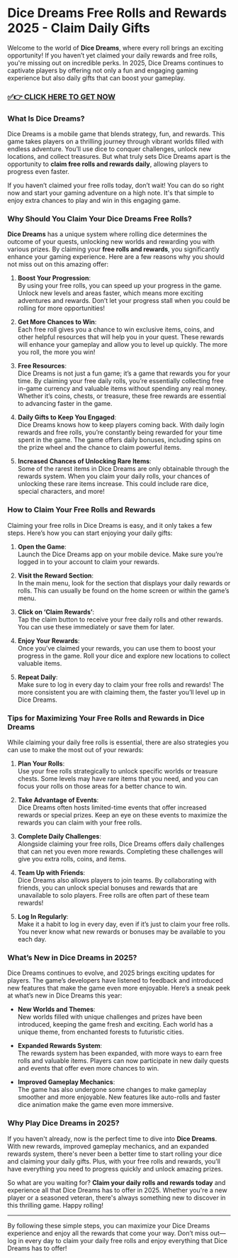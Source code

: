 # Dice Dreams Free Rolls and Rewards 2025 - Claim Daily Gifts

Welcome to the world of **Dice Dreams**, where every roll brings an exciting opportunity! If you haven’t yet claimed your daily rewards and free rolls, you're missing out on incredible perks. In 2025, Dice Dreams continues to captivate players by offering not only a fun and engaging gaming experience but also daily gifts that can boost your gameplay.

### [✅👉 CLICK HERE TO GET NOW](https://freerewards.xyz/dice/dreams/)

### What Is Dice Dreams?

Dice Dreams is a mobile game that blends strategy, fun, and rewards. This game takes players on a thrilling journey through vibrant worlds filled with endless adventure. You’ll use dice to conquer challenges, unlock new locations, and collect treasures. But what truly sets Dice Dreams apart is the opportunity to **claim free rolls and rewards daily**, allowing players to progress even faster.

If you haven’t claimed your free rolls today, don’t wait! You can do so right now and start your gaming adventure on a high note. It's that simple to enjoy extra chances to play and win in this engaging game.

### Why Should You Claim Your Dice Dreams Free Rolls?

**Dice Dreams** has a unique system where rolling dice determines the outcome of your quests, unlocking new worlds and rewarding you with various prizes. By claiming your **free rolls and rewards**, you significantly enhance your gaming experience. Here are a few reasons why you should not miss out on this amazing offer:

1. **Boost Your Progression**:  
   By using your free rolls, you can speed up your progress in the game. Unlock new levels and areas faster, which means more exciting adventures and rewards. Don’t let your progress stall when you could be rolling for more opportunities!

2. **Get More Chances to Win**:  
   Each free roll gives you a chance to win exclusive items, coins, and other helpful resources that will help you in your quest. These rewards will enhance your gameplay and allow you to level up quickly. The more you roll, the more you win!

3. **Free Resources**:  
   Dice Dreams is not just a fun game; it’s a game that rewards you for your time. By claiming your free daily rolls, you’re essentially collecting free in-game currency and valuable items without spending any real money. Whether it’s coins, chests, or treasure, these free rewards are essential to advancing faster in the game.

4. **Daily Gifts to Keep You Engaged**:  
   Dice Dreams knows how to keep players coming back. With daily login rewards and free rolls, you’re constantly being rewarded for your time spent in the game. The game offers daily bonuses, including spins on the prize wheel and the chance to claim powerful items.

5. **Increased Chances of Unlocking Rare Items**:  
   Some of the rarest items in Dice Dreams are only obtainable through the rewards system. When you claim your daily rolls, your chances of unlocking these rare items increase. This could include rare dice, special characters, and more!

### How to Claim Your Free Rolls and Rewards

Claiming your free rolls in Dice Dreams is easy, and it only takes a few steps. Here’s how you can start enjoying your daily gifts:

1. **Open the Game**:  
   Launch the Dice Dreams app on your mobile device. Make sure you’re logged in to your account to claim your rewards.
   
2. **Visit the Reward Section**:  
   In the main menu, look for the section that displays your daily rewards or rolls. This can usually be found on the home screen or within the game’s menu.

3. **Click on ‘Claim Rewards’**:  
   Tap the claim button to receive your free daily rolls and other rewards. You can use these immediately or save them for later.

4. **Enjoy Your Rewards**:  
   Once you’ve claimed your rewards, you can use them to boost your progress in the game. Roll your dice and explore new locations to collect valuable items.

5. **Repeat Daily**:  
   Make sure to log in every day to claim your free rolls and rewards! The more consistent you are with claiming them, the faster you’ll level up in Dice Dreams.

### Tips for Maximizing Your Free Rolls and Rewards in Dice Dreams

While claiming your daily free rolls is essential, there are also strategies you can use to make the most out of your rewards:

1. **Plan Your Rolls**:  
   Use your free rolls strategically to unlock specific worlds or treasure chests. Some levels may have rare items that you need, and you can focus your rolls on those areas for a better chance to win.

2. **Take Advantage of Events**:  
   Dice Dreams often hosts limited-time events that offer increased rewards or special prizes. Keep an eye on these events to maximize the rewards you can claim with your free rolls.

3. **Complete Daily Challenges**:  
   Alongside claiming your free rolls, Dice Dreams offers daily challenges that can net you even more rewards. Completing these challenges will give you extra rolls, coins, and items.

4. **Team Up with Friends**:  
   Dice Dreams also allows players to join teams. By collaborating with friends, you can unlock special bonuses and rewards that are unavailable to solo players. Free rolls are often part of these team rewards!

5. **Log In Regularly**:  
   Make it a habit to log in every day, even if it’s just to claim your free rolls. You never know what new rewards or bonuses may be available to you each day.

### What’s New in Dice Dreams in 2025?

Dice Dreams continues to evolve, and 2025 brings exciting updates for players. The game’s developers have listened to feedback and introduced new features that make the game even more enjoyable. Here’s a sneak peek at what’s new in Dice Dreams this year:

- **New Worlds and Themes**:  
   New worlds filled with unique challenges and prizes have been introduced, keeping the game fresh and exciting. Each world has a unique theme, from enchanted forests to futuristic cities.

- **Expanded Rewards System**:  
   The rewards system has been expanded, with more ways to earn free rolls and valuable items. Players can now participate in new daily quests and events that offer even more chances to win.

- **Improved Gameplay Mechanics**:  
   The game has also undergone some changes to make gameplay smoother and more enjoyable. New features like auto-rolls and faster dice animation make the game even more immersive.

### Why Play Dice Dreams in 2025?

If you haven't already, now is the perfect time to dive into **Dice Dreams**. With new rewards, improved gameplay mechanics, and an expanded rewards system, there's never been a better time to start rolling your dice and claiming your daily gifts. Plus, with your free rolls and rewards, you’ll have everything you need to progress quickly and unlock amazing prizes.

So what are you waiting for? **Claim your daily rolls and rewards today** and experience all that Dice Dreams has to offer in 2025. Whether you're a new player or a seasoned veteran, there's always something new to discover in this thrilling game. Happy rolling!

---

By following these simple steps, you can maximize your Dice Dreams experience and enjoy all the rewards that come your way. Don’t miss out—log in every day to claim your daily free rolls and enjoy everything that Dice Dreams has to offer!
